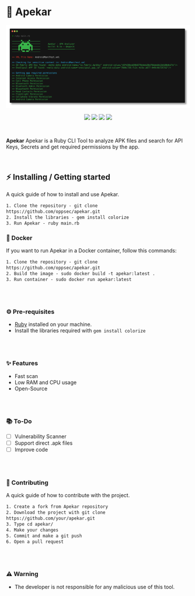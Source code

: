 # 👾 Apekar

<div align="center">
    <img src="./assets/out.png">
</div>

<p align="center">
    <img src="https://img.shields.io/github/license/oppsec/apekar?color=green&logo=github&logoColor=green&style=for-the-badge">
    <img src="https://img.shields.io/github/issues/oppsec/apekar?color=green&logo=github&logoColor=green&style=for-the-badge">
    <img src="https://img.shields.io/github/stars/oppsec/apekar?color=green&label=STARS&logo=github&logoColor=green&style=for-the-badge">
    <img src="https://img.shields.io/github/languages/code-size/oppsec/apekar?color=green&logo=github&logoColor=green&style=for-the-badge">
</p>

<br>

<p> <b>Apekar</b> Apekar is a Ruby CLI Tool to analyze APK files and search for API Keys, Secrets and get required permissions by the app. </p>

<br>

## ⚡ Installing / Getting started

<p> A quick guide of how to install and use Apekar. </p>

```
1. Clone the repository - git clone https://github.com/oppsec/apekar.git
2. Install the libraries - gem install colorize
3. Run Apekar - ruby main.rb
```


### 🐳 Docker
If you want to run Apekar in a Docker container, follow this commands:

```
1. Clone the repository - git clone https://github.com/oppsec/apekar.git
2. Build the image - sudo docker build -t apekar:latest .
3. Run container - sudo docker run apekar:latest
```

<br><br>

### ⚙️ Pre-requisites
- [Ruby](https://www.ruby-lang.org/en/downloads/) installed on your machine.
- Install the libraries required with `gem install colorize`

<br><br>

### ✨ Features
- Fast scan
- Low RAM and CPU usage
- Open-Source


<br><br>

### 📚 To-Do
- [ ] Vulnerability Scanner
- [ ] Support direct .apk files
- [ ] Improve code

<br><br>

### 🔨 Contributing

A quick guide of how to contribute with the project.

```
1. Create a fork from Apekar repository
2. Download the project with git clone https://github.com/your/apekar.git
3. Type cd apekar/
4. Make your changes
5. Commit and make a git push
6. Open a pull request
```

<br><br>

### ⚠️ Warning
- The developer is not responsible for any malicious use of this tool.
